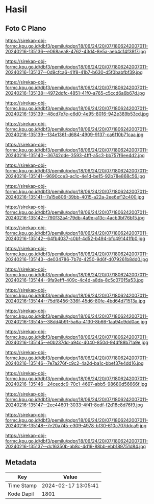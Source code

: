 # Hasil

## Foto C Plano

https://sirekap-obj-formc.kpu.go.id/dbf3/pemilu/pdpr/18/06/24/20/07/1806242007011-20240216-135136--e068aea8-4762-43d4-8e5a-aeb4c14f38f7.jpg

https://sirekap-obj-formc.kpu.go.id/dbf3/pemilu/pdpr/18/06/24/20/07/1806242007011-20240216-135137--0d9cfca6-41f8-41b7-b630-d5f0babfbf39.jpg

https://sirekap-obj-formc.kpu.go.id/dbf3/pemilu/pdpr/18/06/24/20/07/1806242007011-20240216-135138--4972ddfc-4851-41f0-a765-c5ccd6a6b67d.jpg

https://sirekap-obj-formc.kpu.go.id/dbf3/pemilu/pdpr/18/06/24/20/07/1806242007011-20240216-135139--48cd7e7e-c6d0-4e95-8016-942e389b53cd.jpg

https://sirekap-obj-formc.kpu.go.id/dbf3/pemilu/pdpr/18/06/24/20/07/1806242007011-20240216-135139--134e1361-d684-4909-9137-ca6f10b71caa.jpg

https://sirekap-obj-formc.kpu.go.id/dbf3/pemilu/pdpr/18/06/24/20/07/1806242007011-20240216-135140--36742dde-3593-4fff-a5c3-bb757f6ee4d2.jpg

https://sirekap-obj-formc.kpu.go.id/dbf3/pemilu/pdpr/18/06/24/20/07/1806242007011-20240216-135141--9690cce3-ac1c-4e1d-be15-92b78e868c56.jpg

https://sirekap-obj-formc.kpu.go.id/dbf3/pemilu/pdpr/18/06/24/20/07/1806242007011-20240216-135141--7a15e806-39bb-4015-a22a-2ee6ef12c400.jpg

https://sirekap-obj-formc.kpu.go.id/dbf3/pemilu/pdpr/18/06/24/20/07/1806242007011-20240216-135142--790f32a4-79db-4a9e-a13c-4acb3bf76b15.jpg

https://sirekap-obj-formc.kpu.go.id/dbf3/pemilu/pdpr/18/06/24/20/07/1806242007011-20240216-135142--64fb4037-c0bf-4d52-b494-bfc491441fb0.jpg

https://sirekap-obj-formc.kpu.go.id/dbf3/pemilu/pdpr/18/06/24/20/07/1806242007011-20240216-135143--de034786-7b7d-4250-9d6f-d079261b8dd0.jpg

https://sirekap-obj-formc.kpu.go.id/dbf3/pemilu/pdpr/18/06/24/20/07/1806242007011-20240216-135144--9fa9efff-409c-4c4d-a8da-8c5c07015a53.jpg

https://sirekap-obj-formc.kpu.go.id/dbf3/pemilu/pdpr/18/06/24/20/07/1806242007011-20240216-135144--75df8456-336f-45d6-80fe-4bd64d71513a.jpg

https://sirekap-obj-formc.kpu.go.id/dbf3/pemilu/pdpr/18/06/24/20/07/1806242007011-20240216-135145--38dd4b91-5a6a-4130-8b66-1aa94c9dd0ae.jpg

https://sirekap-obj-formc.kpu.go.id/dbf3/pemilu/pdpr/18/06/24/20/07/1806242007011-20240216-135145--e0b237dd-a94c-4040-850d-94df88b71a9e.jpg

https://sirekap-obj-formc.kpu.go.id/dbf3/pemilu/pdpr/18/06/24/20/07/1806242007011-20240216-135146--7e7a276f-c9c2-4a2d-ba1c-bbef37e4dd16.jpg

https://sirekap-obj-formc.kpu.go.id/dbf3/pemilu/pdpr/18/06/24/20/07/1806242007011-20240216-135146--24cecdc9-70c1-4697-abb5-98680d56666f.jpg

https://sirekap-obj-formc.kpu.go.id/dbf3/pemilu/pdpr/18/06/24/20/07/1806242007011-20240216-135147--2ec44601-3033-4f41-8edf-f2d18c8d76f9.jpg

https://sirekap-obj-formc.kpu.go.id/dbf3/pemilu/pdpr/18/06/24/20/07/1806242007011-20240216-135148--7e20a745-e309-4978-bf30-610c707ddca9.jpg

https://sirekap-obj-formc.kpu.go.id/dbf3/pemilu/pdpr/18/06/24/20/07/1806242007011-20240216-135137--dc16350b-ab8c-4d19-88bb-ebb189751d84.jpg


## Metadata

| Key        | Value               |
| ---------- | ------------------- |
| Time Stamp | 2024-02-17 13:05:41 |
| Kode Dapil | 1801                |



